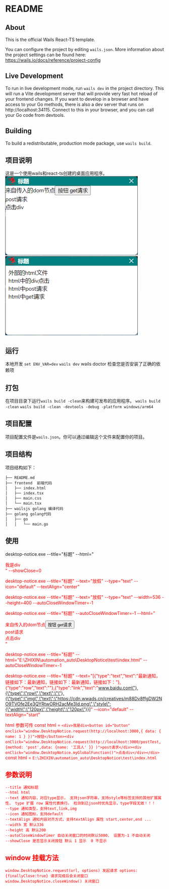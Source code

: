 # README

## About

This is the official Wails React-TS template.

You can configure the project by editing `wails.json`. More information about the project settings can be found
here: https://wails.io/docs/reference/project-config

## Live Development

To run in live development mode, run `wails dev` in the project directory. This will run a Vite development
server that will provide very fast hot reload of your frontend changes. If you want to develop in a browser
and have access to your Go methods, there is also a dev server that runs on http://localhost:34115. Connect
to this in your browser, and you can call your Go code from devtools.

## Building

To build a redistributable, production mode package, use `wails build`.


## 项目说明

这是一个使用wails和react-ts创建的桌面应用程序。
![alt text](image.png)
![alt text](image-1.png)

## 运行
本地开发
`set ENV_VAR=dev`
`wails dev`
wails doctor 检查您是否安装了正确的依赖项

## 打包
在项目目录下运行`wails build -clean`来构建可发布的应用程序。
`wails build -clean`
`wails build -clean -devtools -debug -platform windows/arm64`


## 项目配置

项目配置文件是`wails.json`。你可以通过编辑这个文件来配置你的项目。
## 项目结构

项目结构如下：

```
├── README.md
├── frontend  前端代码
│   ├── index.html
│   ├── index.tsx
│   ├── main.css
│   └── main.tsx
├── wailsjs golang 编译代码
├── golang golang代码
│   ├── go
│   │   └── main.go

```

## 使用
desktop-notice.exe --title="标题" --html="<div style="color:red;">我是div<div>" --showClose=0

desktop-notice.exe --title="标题" --text="放假" --type="text" --icon="default" --textAlign="center"

desktop-notice.exe --title="标题" --text="放假" --type="text" --width=536 --height=400 --autoCloseWindowTimer=-1

desktop-notice.exe --title="标题" --autoCloseWindowTimer=-1 --html="<div>来自传入的dom节点<button onclick="window.DesktopNotice.request(http://localhost:3000)">按钮 get请求</button><div onClick="window.DesktopNotice.request(http://localhost:3000/postTest,{method:'post',data:{name:'工具人'},finallyClose:true})">post请求</div><div onClick="window.DesktopNotice.myGlobalFunction()">点击div</div></div>"

desktop-notice.exe --title="标题" --html="E:\ZHIXIN\automation_auto\DesktopNotice\test\index.html" --autoCloseWindowTimer=-1

desktop-notice.exe --title="标题" --text="[{\"type\":\"text\",\"text\":\"最新通知，链接如下：最新通知，链接如下：最新通知，链接如下：\"},{\"type\":\"row\",\"text\":\"\"},{\"type\":\"link\",\"text\":\"www.baidu.com\"},{\"type\":\"row\",\"text\":\"\"},{\"type\":\"img\",\"text\":\"https://cdn.wwads.cn/creatives/m88Dv8ffgDW2NO9TVOfe2Ee3QYRtwORH2acMe3Id.png\",\"style\":{\"width\":\"120px\",\"height\":\"120px\"}}]" --icon="default" --textAlign="start"

html 参数可传
const html = `<div>我是div<button id="button" onclick="window.DesktopNotice.request(http://localhost:3000,{ data: { name: 1 } })">按钮</button><div onClick="window.DesktopNotice.request(http://localhost:3000/postTest,{method: 'post',data: {name: '工具人' }} )">post请求</div><div onClick="window.DesktopNotice.myGlobalFunction()">点击div</div></div>`
const html = `E:\ZHIXIN\automation_auto\DesktopNotice\test\index.html`

## 参数说明
```
--title 通知标题
--html html
--text 通知内容，对应type显示， 支持json字符串，支持style等标签支持的其他扩展属性， type 扩展 row 属性代表换行。 检测到已json时优先显示，type字段无效！！！
--type 通知类型，支持text,link,img 
--icon 通知图标，支持default
--textAlign 通知内容对齐方式，支持textAlign 属性 start,center,end ...
--width 宽 默认336
--height 高 默认200
--autoCloseWindowTimer 自动关闭窗口的时间默认5000， 设置为-1 不自动关闭
--showClose 是否显示关闭按钮 默认 1 显示  0 不显示

```

## window 挂载方法
    window.DesktopNotice.request(url, options) 发起请求 options:{finallyClose:true} 请求完成后会关闭窗口
    window.DesktopNotice.closeWindow() 关闭窗口